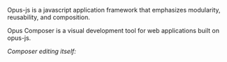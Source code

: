 Opus-js is a javascript application framework that emphasizes modularity, reusability, and composition.

Opus Composer is a visual development tool for web applications built on opus-js.

_Composer editing itself:_

![![](http://opus-js.com/images/composer-00-small.jpg)](http://opus-js.com/images/composer-00.jpg)